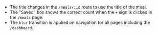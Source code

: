 - The title changes in the `/meals/:id` route to use the title of the meal.
- The "Saved" box shows the correct count when the `+` sign is clicked in the `/meals` page.
- The `blur` transition is applied on navigation for all pages including the `/dashboard`.

